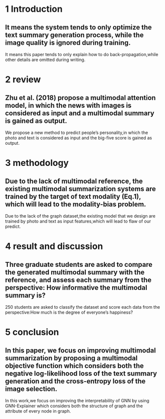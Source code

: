 # 1 Introduction
It means the system tends to only optimize the text summary generation process, while the image quality is ignored during training.
------------------------------------------------------------
It means this paper tends to only explain how to do back-propagation,while other details are omitted during writing.
# 2 review
Zhu et al. (2018) propose a multimodal attention model, in which the news with images is considered as input and a multimodal summary is gained as output.
------------------------------------------------------------
We propose a new method to predict people’s personality,in which the photo and text is considered as input and the big-five score is gained as output. 
# 3 methodology
Due to the lack of multimodal reference, the existing multimodal summarization systems are trained by the target of text modality (Eq.1), which will lead to the modality-bias problem. 
------------------------------------------------------------
Due to the lack of the graph dataset,the existing model that we design are trained by photo and text as input features,which will lead to flaw of our predict.
# 4 result and discussion
Three graduate students are asked to compare the generated multimodal summary with the reference, and assess each summary from the perspective: How informative the multimodal summary is?
------------------------------------------------------------
250 students are asked to classify the dataset and score each data from the perspective:How much is the degree of everyone’s happiness?
# 5 conclusion
In this paper, we focus on improving multimodal summarization by proposing a multimodal objective function which considers both the negative log-likelihood loss of the text summary generation and the cross-entropy loss of the image selection. 
------------------------------------------------------------
In this work,we focus on improving the interpretability of GNN by using GNN-Explainer which considers both the structure of graph and the attribute of every node in graph.
